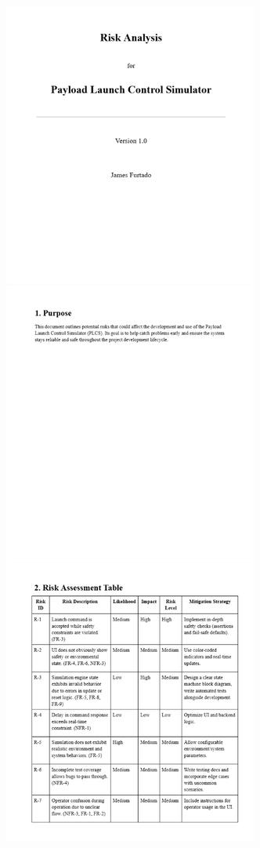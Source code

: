 <img src="pics/RA_1.PNG" width="800"/>
<img src="pics/RA_2.PNG" width="800"/>
<img src="pics/RA_3.PNG" width="800"/>
